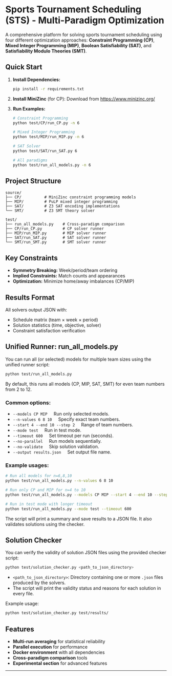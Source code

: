 # Sports Tournament Scheduling (STS) - Multi-Paradigm Optimization

A comprehensive platform for solving sports tournament scheduling using four different optimization approaches: **Constraint Programming (CP)**, **Mixed Integer Programming (MIP)**, **Boolean Satisfiability (SAT)**, and **Satisfiability Modulo Theories (SMT)**.

## Quick Start

1. **Install Dependencies:**
   ```bash
   pip install -r requirements.txt
   ```

2. **Install MiniZinc** (for CP): Download from https://www.minizinc.org/

3. **Run Examples:**
   ```bash
   # Constraint Programming
   python test/CP/run_CP.py -n 6
   
   # Mixed Integer Programming  
   python test/MIP/run_MIP.py -n 6
   
   # SAT Solver
   python test/SAT/run_SAT.py 6
   
   # All paradigms
   python test/run_all_models.py -n 6
   ```



## Project Structure

```
source/
├── CP/          # MiniZinc constraint programming models
├── MIP/         # PuLP mixed integer programming
├── SAT/         # Z3 SAT encoding implementations  
└── SMT/         # Z3 SMT theory solver

test/
├── run_all_models.py    # Cross-paradigm comparison
├── CP/run_CP.py         # CP solver runner
├── MIP/run_MIP.py       # MIP solver runner
├── SAT/run_SAT.py       # SAT solver runner
└── SMT/run_SMT.py       # SMT solver runner
```

## Key Constraints

- **Symmetry Breaking:** Week/period/team ordering
- **Implied Constraints:** Match counts and appearances
- **Optimization:** Minimize home/away imbalances (CP/MIP)

## Results Format

All solvers output JSON with:
- Schedule matrix (team × week × period)
- Solution statistics (time, objective, solver)
- Constraint satisfaction verification

## Unified Runner: run_all_models.py

You can run all (or selected) models for multiple team sizes using the unified runner script:

```bash
python test/run_all_models.py
```

By default, this runs all models (CP, MIP, SAT, SMT) for even team numbers from 2 to 12.

### Common options:

- `--models CP MIP` &nbsp;&nbsp;&nbsp;&nbsp;Run only selected models.
- `--n-values 6 8 10` &nbsp;&nbsp;&nbsp;&nbsp;Specify exact team numbers.
- `--start 4 --end 10 --step 2` &nbsp;&nbsp;&nbsp;&nbsp;Range of team numbers.
- `--mode test` &nbsp;&nbsp;&nbsp;&nbsp;Run in test mode.
- `--timeout 600` &nbsp;&nbsp;&nbsp;&nbsp;Set timeout per run (seconds).
- `--no-parallel` &nbsp;&nbsp;&nbsp;&nbsp;Run models sequentially.
- `--no-validate` &nbsp;&nbsp;&nbsp;&nbsp;Skip solution validation.
- `--output results.json` &nbsp;&nbsp;&nbsp;&nbsp;Set output file name.

### Example usages:

```bash
# Run all models for n=6,8,10
python test/run_all_models.py --n-values 6 8 10

# Run only CP and MIP for n=4 to 10
python test/run_all_models.py --models CP MIP --start 4 --end 10 --step 2

# Run in test mode with longer timeout
python test/run_all_models.py --mode test --timeout 600
```

The script will print a summary and save results to a JSON file. It also validates solutions using the checker.

## Solution Checker

You can verify the validity of solution JSON files using the provided checker script:

```bash
python test/solution_checker.py <path_to_json_directory>
```

- `<path_to_json_directory>`: Directory containing one or more `.json` files produced by the solvers.
- The script will print the validity status and reasons for each solution in every file.

Example usage:
```bash
python test/solution_checker.py test/results/
```

## Features

- **Multi-run averaging** for statistical reliability
- **Parallel execution** for performance
- **Docker environment** with all dependencies
- **Cross-paradigm comparison** tools
- **Experimental section** for advanced features

---


